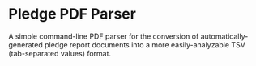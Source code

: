 # Pledge PDF Parser

A simple command-line PDF parser for the conversion of automatically-generated pledge report documents into a more easily-analyzable TSV (tab-separated values) format.
